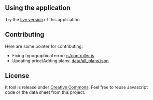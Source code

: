 ## Using the application

Try the [live version](http://h3xstream.github.io/montreal_isp/) of this application

## Contributing

Here are some pointer for contributing:

 - Fixing typographical error: [js/controller.js](blob/gh-pages/js/controller.js)
 - Updating price/Adding plans: [data/all_plans.json](blob/gh-pages/data/all_plans.json)

## License

It tool is release under [Creative Commons](http://creativecommons.org/licenses/by/4.0/).
Feel free to reuse Javascript code or the data sheet from this project.